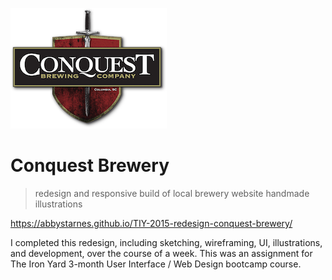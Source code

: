 ![Conquest Brewery logo](img/conquestlogo.png)

# Conquest Brewery
> redesign and responsive build of local brewery website
> handmade illustrations

https://abbystarnes.github.io/TIY-2015-redesign-conquest-brewery/

I completed this redesign, including sketching, wireframing, UI, illustrations, and development, over the course of a week.
This was an assignment for The Iron Yard 3-month User Interface / Web Design bootcamp course.
